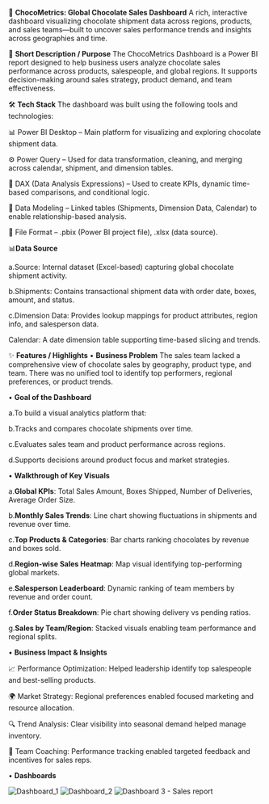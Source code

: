 🍫 **ChocoMetrics: Global Chocolate Sales Dashboard**
A rich, interactive dashboard visualizing chocolate shipment data across regions, products, and sales teams—built to uncover sales performance trends and insights across geographies and time.

📌 **Short Description / Purpose**
The ChocoMetrics Dashboard is a Power BI report designed to help business users analyze chocolate sales performance across products, salespeople, and global regions. It supports decision-making around sales strategy, product demand, and team effectiveness.

🛠️ **Tech Stack**
The dashboard was built using the following tools and technologies:

📊 Power BI Desktop – Main platform for visualizing and exploring chocolate shipment data.

⚙️ Power Query – Used for data transformation, cleaning, and merging across calendar, shipment, and dimension tables.

🧠 DAX (Data Analysis Expressions) – Used to create KPIs, dynamic time-based comparisons, and conditional logic.

🧱 Data Modeling – Linked tables (Shipments, Dimension Data, Calendar) to enable relationship-based analysis.

📁 File Format – .pbix (Power BI project file), .xlsx (data source).

📊**Data Source**

a.Source: Internal dataset (Excel-based) capturing global chocolate shipment activity.

b.Shipments: Contains transactional shipment data with order date, boxes, amount, and status.

c.Dimension Data: Provides lookup mappings for product attributes, region info, and salesperson data.

Calendar: A date dimension table supporting time-based slicing and trends.

✨ **Features / Highlights**
• **Business Problem**
The sales team lacked a comprehensive view of chocolate sales by geography, product type, and team. There was no unified tool to identify top performers, regional preferences, or product trends.

• **Goal of the Dashboard**

a.To build a visual analytics platform that:

b.Tracks and compares chocolate shipments over time.

c.Evaluates sales team and product performance across regions.

d.Supports decisions around product focus and market strategies.

• **Walkthrough of Key Visuals**

a.**Global KPIs**: Total Sales Amount, Boxes Shipped, Number of Deliveries, Average Order Size.

b.**Monthly Sales Trends**: Line chart showing fluctuations in shipments and revenue over time.

c.**Top Products & Categories**: Bar charts ranking chocolates by revenue and boxes sold.

d.**Region-wise Sales Heatmap**: Map visual identifying top-performing global markets.

e.**Salesperson Leaderboard**: Dynamic ranking of team members by revenue and order count.

f.**Order Status Breakdown**: Pie chart showing delivery vs pending ratios.

g.**Sales by Team/Region**: Stacked visuals enabling team performance and regional splits.

• **Business Impact & Insights**

📈 Performance Optimization: Helped leadership identify top salespeople and best-selling products.

🌍 Market Strategy: Regional preferences enabled focused marketing and resource allocation.

🔍 Trend Analysis: Clear visibility into seasonal demand helped manage inventory.

🤝 Team Coaching: Performance tracking enabled targeted feedback and incentives for sales reps.

• **Dashboards**

![Dashboard_1](https://github.com/user-attachments/assets/c2831f3c-67ee-4d2b-b8c9-3ca58dc29083)
![Dashboard_2](https://github.com/user-attachments/assets/3d1e3a64-91a5-41be-aac4-1c3c4ee1bd3c)
![Dashboard 3 - Sales report](https://github.com/user-attachments/assets/a1860371-67fb-4bce-b276-d160bdfa1219)





